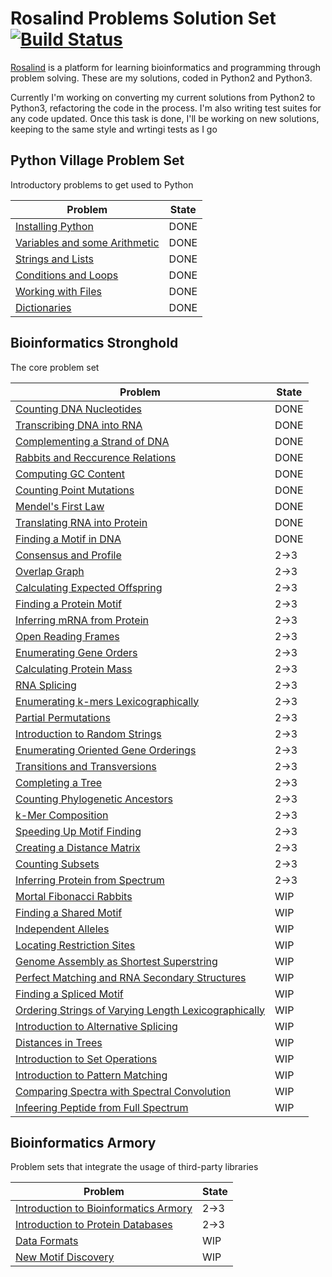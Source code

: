 # Rosalind Problems Solution Set [![Build Status](https://travis-ci.org/ackellyb/Bioinfo.svg?branch=master)](https://travis-ci.org/ackellyb/Bioinfo)
[Rosalind](www.rosalind.info) is a platform for learning bioinformatics and programming through problem solving. These are my solutions, coded in Python2 and Python3.

Currently I'm working on converting my current solutions from Python2 to Python3, refactoring the code in the process. I'm also writing test suites for any code updated. Once this task is done, I'll be working on new solutions, keeping to the same style and wrtingi tests as I go

## Python Village Problem Set
Introductory problems to get used to Python

| Problem | State |
| --- | --- |
| [Installing Python](http://rosalind.info/problems/ini1/) | DONE |
| [Variables and some Arithmetic](http://rosalind.info/problems/ini2/) | DONE |
| [Strings and Lists](http://rosalind.info/problems/ini3/) | DONE |
| [Conditions and Loops](http://rosalind.info/problems/ini4/) | DONE |
| [Working with Files](http://rosalind.info/problems/ini5/) | DONE |
| [Dictionaries](http://rosalind.info/problems/ini6/) | DONE |

## Bioinformatics Stronghold
The core problem set

| Problem | State |
| --- | --- |
| [Counting DNA Nucleotides](http://rosalind.info/problems/dna/) | DONE |
| [Transcribing DNA into RNA](http://rosalind.info/problems/rna/) | DONE |
| [Complementing a Strand of DNA](http://rosalind.info/problems/revc/) | DONE |
| [Rabbits and Reccurence Relations](http://rosalind.info/problems/fib/) | DONE |
| [Computing GC Content](http://rosalind.info/problems/gc/) | DONE |
| [Counting Point Mutations](http://rosalind.info/problems/hamm/) | DONE |
| [Mendel's First Law](http://rosalind.info/problems/iprb/) | DONE |
| [Translating RNA into Protein](http://rosalind.info/problems/prot/) | DONE |
| [Finding a Motif in DNA](http://rosalind.info/problems/subs/) | DONE |
| [Consensus and Profile](http://rosalind.info/problems/cons/) | 2->3 |
| [Overlap Graph](http://rosalind.info/problems/grph/) | 2->3 |
| [Calculating Expected Offspring](http://rosalind.info/problems/iev/) | 2->3 |
| [Finding a Protein Motif](http://rosalind.info/problems/mprt/) | 2->3 |
| [Inferring mRNA from Protein](http://rosalind.info/problems/mrna/) | 2->3 |
| [Open Reading Frames](http://rosalind.info/problems/orf/) | 2->3 |
| [Enumerating Gene Orders](http://rosalind.info/problems/perm/) | 2->3 |
| [Calculating Protein Mass](http://rosalind.info/problems/prtm/) | 2->3 |
| [RNA Splicing](http://rosalind.info/problems/splc/) | 2->3 | 
| [Enumerating k-mers Lexicographically](http://rosalind.info/problems/lexf/) | 2->3 |
| [Partial Permutations](http://rosalind.info/problems/pper) | 2->3 |
| [Introduction to Random Strings](http://rosalind.info/problems/prob/) | 2->3 |
| [Enumerating Oriented Gene Orderings](http://rosalind.info/problems/sign/) | 2->3 |
| [Transitions and Transversions](http://rosalind.info/problems/tran/) | 2->3 |
| [Completing a Tree](http://rosalind.info/problems/tree/) | 2->3 |
| [Counting Phylogenetic Ancestors](http://rosalind.info/problems/inod/) | 2->3 |
| [k-Mer Composition](http://rosalind.info/problems/kmer) | 2->3 |
| [Speeding Up Motif Finding](http://rosalind.info/problems/kmp) | 2->3 |
| [Creating a Distance Matrix](http://rosalind.info/problems/pdst) | 2->3 |
| [Counting Subsets](http://rosalind.info/problems/sset) | 2->3 |
| [Inferring Protein from Spectrum](http://rosalind.info/problems/spec) | 2->3 |
| [Mortal Fibonacci Rabbits](http://rosalind.info/problems/fibd) | WIP |
| [Finding a Shared Motif](http://rosalind.info/problems/lcsm) | WIP |
| [Independent Alleles](http://rosalind.info/problems/lia) | WIP |
| [Locating Restriction Sites](http://rosalind.info/problems/revp) | WIP |
| [Genome Assembly as Shortest Superstring](http://rosalind.info/problems/long) | WIP |
| [Perfect Matching and RNA Secondary Structures](http://rosalind.info/problems/pmch) | WIP |
| [Finding a Spliced Motif](http://rosalind.info/problems/sseq/) | WIP |
| [Ordering Strings of Varying Length Lexicographically](http://rosalind.info/problems/lexv) | WIP |
| [Introduction to Alternative Splicing](http://rosalind.info/problems/aspc) | WIP |
| [Distances in Trees](http://rosalind.info/problems/nwck) | WIP |
| [Introduction to Set Operations](http://rosalind.info/problems/setp) | WIP |
| [Introduction to Pattern Matching](http://rosalind.info/problems/trie) | WIP |
| [Comparing Spectra with Spectral Convolution](http://rosalind.info/problems/conv) | WIP |
| [Infeering Peptide from Full Spectrum](http://rosalind.info/problems/FULL) | WIP |

## Bioinformatics Armory
Problem sets that integrate the usage of third-party libraries

| Problem | State |
| --- | --- |
| [Introduction to Bioinformatics Armory](http://rosalind.info/problems/ini) | 2->3 |
| [Introduction to Protein Databases](http://rosalind.info/problems/dbpr) | 2->3 |
| [Data Formats](http://rosalind.info/problems/frmt) | WIP |
| [New Motif Discovery](http://rosalind.info/problems/meme) | WIP | 
